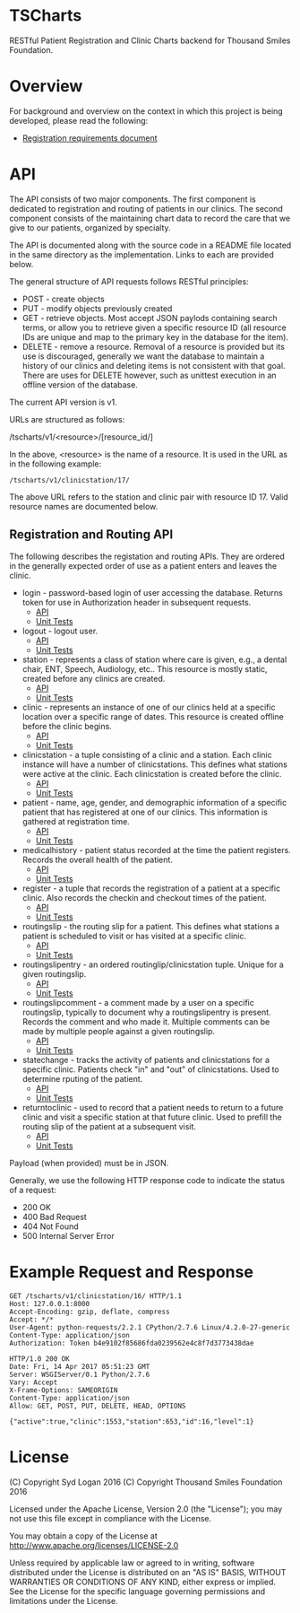 # TSCharts
RESTful Patient Registration and Clinic Charts backend for Thousand Smiles Foundation.

# Overview

For background and overview on the context in which this project is being developed,
please read the following:

 * [Registration requirements document](../master/docs/requirements/pdf/registration_requirements_1.2.pdf)

# API

The API consists of two major components. The first component is dedicated
to registration and routing of patients in our clinics. The second component
consists of the maintaining chart data to record the care that we give to our 
patients, organized by specialty.

The API is documented along with the source code in a README file located
in the same directory as the implementation. Links to each are provided
below.

The general structure of API requests follows RESTful principles:

 * POST - create objects
 * PUT - modify objects previously created
 * GET - retrieve objects. Most accept JSON paylods containing search terms,
or allow you to retrieve given a specific resource ID (all resource IDs are
unique and map to the primary key in the database for the item).
 * DELETE - remove a resource. Removal of a resource is provided but its use is
discouraged, generally we want the database to maintain a history of our 
clinics and deleting items is not consistent with that goal. There are uses
for DELETE however, such as unittest execution in an offline version of the
database.

The current API version is v1.

URLs are structured as follows:

/tscharts/v1/\<resource\>/[resource_id/]

In the above, \<resource\> is the name of a resource. It is used in the URL as
in the following example:

```
/tscharts/v1/clinicstation/17/
```

The above URL refers to the station and clinic pair with resource ID 17. Valid 
resource names are documented below.

## Registration and Routing API

The following describes the registation and routing APIs. They are ordered in 
the generally expected order of use as a patient enters and leaves the clinic.

 * login - password-based login of user accessing the database. Returns token for use in Authorization header in subsequent requests.
    * [API](../master/tscharts/README.txt)  
    * [Unit Tests](../master/test/tscharts/tscharts.py)
 * logout - logout user. 
    * [API](../master/tscharts/README.txt)  
    * [Unit Tests](../master/test/tscharts/tscharts.py)
 * station - represents a class of station where care is given, e.g., a dental chair, ENT, Speech, Audiology, etc.. This resource is mostly static, created before any clinics are created. 
    * [API](../master/station/README.txt)  
    * [Unit Tests](../master/test/station/station.py)
 * clinic - represents an instance of one of our clinics held at a specific location over a specific range of dates.  This resource is created offline before the clinic begins.
    * [API](../master/clinic/README.md)  
    * [Unit Tests](../master/test/clinic/clinic.py)
 * clinicstation - a tuple consisting of a clinic and a station. Each clinic instance will have a number of clinicstations.  This defines what stations were 
active at the clinic. Each clinicstation is created before the clinic.
    * [API](../master/clinicstation/README.txt)  
    * [Unit Tests](../master/test/clinicstation/clinicstation.py)
 * patient - name, age, gender, and demographic information of a specific patient that has registered at one of our clinics. This information is gathered at registration time. 
    * [API](../master/patient/README.txt)  
    * [Unit Tests](../master/test/patient/patient.py)
 * medicalhistory - patient status recorded at the time the patient registers. Records the overall health of the patient. 
    * [API](../master/medicalhistory/README.txt)  
    * [Unit Tests](../master/test/medicalhistory/medicalhistory.py)
 * register - a tuple that records the registration of a patient at a specific clinic. Also records the checkin and checkout times of the patient. 
    * [API](../master/register/README.txt)  
    * [Unit Tests](../master/test/register/register.py)
 * routingslip - the routing slip for a patient. This defines what stations a patient is scheduled to visit or has visited at a specific clinic.
    * [API](../master/routingslip/README.txt)  
    * [Unit Tests](../master/test/routingslip/routingslip.py)
 * routingslipentry - an ordered routinglip/clinicstation tuple. Unique for a given routingslip.  
    * [API](../master/routingslip/README.txt)  
    * [Unit Tests](../master/test/routingslip/routingslip.py)
 * routingslipcomment - a comment made by a user on a specific routingslip, typically to document why a routingslipentry is present.  Records the comment and who made it. Multiple comments can be made by multiple people against a given routingslip.
    * [API](../master/routingslip/README.txt)  
    * [Unit Tests](../master/test/routingslip/routingslip.py)
 * statechange - tracks the activity of patients and clinicstations for a specific clinic. Patients check "in" and "out" of clinicstations. Used to determine rputing of the patient. 
    * [API](../master/statechange/README.txt)  
    * [Unit Tests](../master/test/statechange/statechange.py)
 * returntoclinic - used to record that a patient needs to return to a future clinic and visit a specific station at that future clinic. Used to prefill the routing slip of the patient at a subsequent visit. 
    * [API](../master/returntoclinic/README.txt)  
    * [Unit Tests](../master/test/returntoclinic/returntoclinic.py)

Payload (when provided) must be in JSON.

Generally, we use the following HTTP response code to indicate the status
of a request:

 * 200 OK
 * 400 Bad Request
 * 404 Not Found
 * 500 Internal Server Error 

# Example Request and Response

```
GET /tscharts/v1/clinicstation/16/ HTTP/1.1
Host: 127.0.0.1:8000
Accept-Encoding: gzip, deflate, compress
Accept: */*
User-Agent: python-requests/2.2.1 CPython/2.7.6 Linux/4.2.0-27-generic
Content-Type: application/json
Authorization: Token b4e9102f85686fda0239562e4c8f7d3773438dae

HTTP/1.0 200 OK
Date: Fri, 14 Apr 2017 05:51:23 GMT
Server: WSGIServer/0.1 Python/2.7.6
Vary: Accept
X-Frame-Options: SAMEORIGIN
Content-Type: application/json
Allow: GET, POST, PUT, DELETE, HEAD, OPTIONS

{"active":true,"clinic":1553,"station":653,"id":16,"level":1}
```

# License

(C) Copyright Syd Logan 2016
(C) Copyright Thousand Smiles Foundation 2016

Licensed under the Apache License, Version 2.0 (the "License");
you may not use this file except in compliance with the License.

You may obtain a copy of the License at
http://www.apache.org/licenses/LICENSE-2.0

Unless required by applicable law or agreed to in writing, software
distributed under the License is distributed on an "AS IS" BASIS,
WITHOUT WARRANTIES OR CONDITIONS OF ANY KIND, either express or implied.
See the License for the specific language governing permissions and
limitations under the License.

